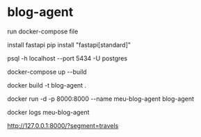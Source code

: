 # blog-agent

run docker-compose file

install fastapi
pip install "fastapi[standard]"

psql -h localhost --port 5434 -U postgres

docker-compose up --build

docker build -t blog-agent .

docker run -d -p 8000:8000 --name meu-blog-agent blog-agent

docker logs meu-blog-agent

http://127.0.0.1:8000/?segment=travels